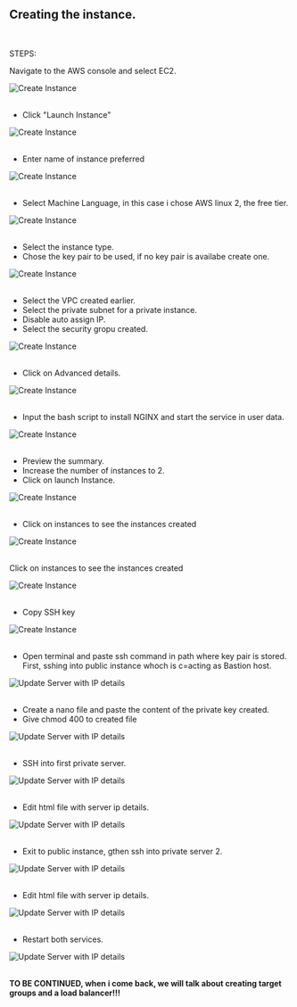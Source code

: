 ## Creating the instance. 
 <br>
 
STEPS:
<p> Navigate to the AWS console and select EC2. </p>

![Create Instance](./Images/inst1.jpeg "Create Instance")
<br> </br> 

<ul> <li> Click "Launch Instance" </li> </ul>

![Create Instance](./Images/inst2.jpeg "Create Instance")
<br> </br> 



<ul> <li> Enter name of instance preferred </li>
 </ul>

 ![Create Instance](./Images/inst3.jpeg "Create Instance")
<br> </br> 

<ul> <li> Select Machine Language, in this case i chose AWS linux 2, the free tier.  </li>
 </ul>

 ![Create Instance](./Images/inst4.jpeg "Create Instance")
<br> </br> 

<ul> <li> Select the instance type.  </li>
<li> Chose the key pair to be used, if no key pair is availabe create one.  </li>
 </ul>

 ![Create Instance](./Images/inst6.jpeg "Create Instance")
 <br> </br>

<ul> <li> Select the VPC created earlier. </li>
     <li> Select the private subnet for a private instance. </li>
     <li> Disable auto assign IP.  </li>
     <li> Select the security gropu created.  </li>
 </ul>

 ![Create Instance](./Images/inst11.jpeg "Create Instance")
<br> </br>

<ul> <li> Click on Advanced details. </li>
     </ul>

 ![Create Instance](./Images/inst8.jpeg "Create Instance")
<br> </br>

<ul> <li> Input the bash script to install NGINX and start the service in user data. </li>
      </ul>

 ![Create Instance](./Images/inst9.jpeg "Create Instance")
<br> </br>

<ul> <li> Preview the summary. </li>
     <li> Increase the number of instances to 2.  </li>
     <li> Click on launch Instance.  </li>
 </ul>

 ![Create Instance](./Images/inst12.jpeg "Create Instance")
<br> </br>

<ul> <li> Click on instances to see the instances created </li>
 </ul>

 ![Create Instance](./Images/inst13.jpeg "Create Instance")
<br> </br>

<p> Click on instances to see the instances created </p>

 ![Create Instance](./Images/inst14.jpeg "Create Instance")
<br> </br>

<ul> <li> Copy SSH key </li>
 </ul>

 ![Create Instance](./Images/inst15.jpeg "Create Instance")
<br> </br>

<ul> <li> Open terminal and paste ssh command in path where key pair is stored. First, sshing into public instance whoch is c=acting as Bastion host.  </li>
 </ul>

 ![Update Server with IP details](./Images/inst17.png "Update Server with IP details")
<br> </br>

<ul> <li> Create a nano file and paste the content of the private key created. </li>
     <li> Give chmod 400 to created file </li>
 </ul>

 ![Update Server with IP details](./Images/inst18.png "Update Server with IP details")
<br> </br>

<ul> <li> SSH into first private server. </li>
 </ul>

 ![Update Server with IP details](./Images/inst19.png "Update Server with IP details")
<br> </br>

<ul> <li> Edit html file with server ip details. </li>
 </ul>

 ![Update Server with IP details](./Images/inst20.png "Update Server with IP details")
<br> </br>

<ul> <li> Exit to public instance, gthen ssh into private server 2. </li>
 </ul>

 ![Update Server with IP details](./Images/inst21.png "Update Server with IP details")
<br> </br>

<ul> <li> Edit html file with server ip details. </li>
 </ul>

 ![Update Server with IP details](./Images/inst22.png "Update Server with IP details")
<br> </br>

<ul> <li> Restart both services. </li>
 </ul>

 ![Update Server with IP details](./Images/inst20.png "Update Server with IP details")
<br> </br>

<b>TO BE CONTINUED, when i come back, we will talk about creating target groups and a load balancer!!! </b>